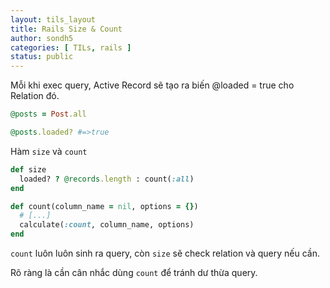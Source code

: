 ```yaml
---
layout: tils_layout
title: Rails Size & Count
author: sondh5
categories: [ TILs, rails ]
status: public
---
```



Mỗi khi exec query, Active Record sẽ tạo ra biến @loaded = true cho Relation đó.

```ruby
@posts = Post.all

@posts.loaded? #=>true
```

Hàm `size` và `count`
```ruby
def size
  loaded? ? @records.length : count(:all)
end
```

```ruby
def count(column_name = nil, options = {})
  # [...]
  calculate(:count, column_name, options)
end
```
`count` luôn luôn sinh ra query, còn `size` sẽ check relation và query nếu cần.

Rõ ràng là cần cân nhắc dùng `count` để tránh dư thừa query.

